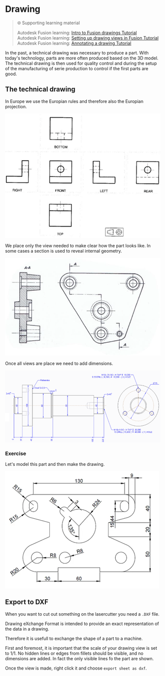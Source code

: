 # Drawing

> 🌐 Supporting learning material
>
> Autodesk Fusion learning: [Intro to Fusion drawings Tutorial](https://www.autodesk.com/learn/ondemand/curated/intro-to-fusion-drawings)<br>
> Autodesk Fusion learning: [Setting up drawing views in Fusion Tutorial](https://www.autodesk.com/learn/ondemand/curated/setting-up-views)<br>
> Autodesk Fusion learning: [Annotating a drawing Tutorial](https://www.autodesk.com/learn/ondemand/curated/annotating-a-drawing)

In the past, a technical drawing was necessary to produce a part. With today's technology, parts are more often produced based on the 3D model.
The technical drawing is then used for quality control and during the setup of the manufacturing of serie production to control if the first parts are good.

## The technical drawing

In Europe we use the Europian rules and therefore also the Europian projection.

![IMAGE](./images/afbeelding2.png)

We place only the view needed to make clear how the part looks like. In some cases a section is used to reveal internal geometry.

![IMAGE](./images/afbeelding4.png)

Once all views are place we need to add dimensions.

![IMAGE](./images/afbeelding3.png)

### Exercise

Let's model this part and then make the drawing.

![IMAGE](./images/afbeelding1.png)

## Export to DXF

When you want to cut out something on the lasercutter you need a `.DXF` file.

Drawing eXchange Format is intended to provide an exact representation of the data in a drawing.

Therefore it is usefull to exchange the shape of a part to a machine.

First and foremost, it is important that the scale of your drawing view is set to 1/1. No hidden lines or edges from fillets should be visible, and no dimensions are added. In fact the only visible lines fo the part are shown.

Once the view is made, right click it and choose `export sheet as dxf`.